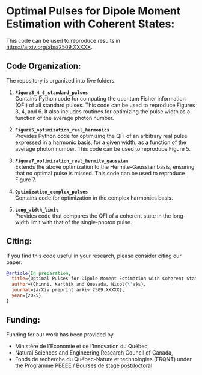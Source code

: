 # Optimal Pulses for Dipole Moment Estimation with Coherent States:
This code can be used to reproduce results in https://arxiv.org/abs/2509.XXXXX. <br>

## Code Organization:
The repository is organized into five folders:

1. __`Figure3_4_6_standard_pulses`__  
    Contains Python code for computing the quantum Fisher information (QFI) of all standard pulses. 
    This code can be used to reproduce Figures 3, 4, and 6. It also includes routines for optimizing 
    the pulse width as a function of the average photon number.

2. __`Figure5_optimization_real_harmonics`__  
    Provides Python code for optimizing the QFI of an arbitrary real pulse expressed in a harmonic basis, 
    for a given width, as a function of the average photon number. This code can be used to reproduce Figure 5.

3. __`Figure7_optimization_real_hermite_gaussian`__  
    Extends the above optimization to the Hermite-Gaussian basis, ensuring that no optimal pulse is missed.
   This code can be used to reproduce Figure 7.

5. __`Optimization_complex_pulses`__  
    Contains code for optimization in the complex harmonics basis.

6. __`Long_width_limit`__  
    Provides code that compares the QFI of a coherent state in the long-width limit with that of 
    the single-photon pulse.


## Citing:
If you find this code useful in your research, please consider citing our paper:

```bib
@article{In preparation,
  title={Optimal Pulses for Dipole Moment Estimation with Coherent States},
  author={Chinni, Karthik and Quesada, Nicol{\'a}s},
  journal={arXiv preprint arXiv:2509.XXXXX},
  year={2025}
}
```

## Funding:
Funding for our work has been provided by
* Ministère de l'Économie et de l’Innovation du Québec, 
* Natural Sciences and Engineering Research Council of Canada,
* Fonds de recherche du Québec-Nature et technologies (FRQNT) under the Programme PBEEE / Bourses de stage postdoctoral
